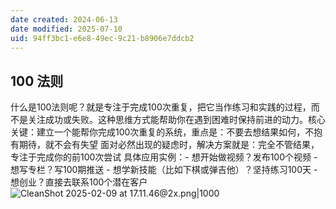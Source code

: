 ```yaml
---
date created: 2024-06-13
date modified: 2025-07-10
uid: 94ff3bc1-e6e8-49ec-9c21-b8906e7ddcb2
---
```

## 100 法则  

什么是100法则呢？就是专注于完成100次重复，把它当作练习和实践的过程，而不是关注成功或失败。这种思维方式能帮助你在遇到困难时保持前进的动力。核心关键：建立一个能帮你完成100次重复的系统，重点是：不要去想结果如何，不抱有期待，就不会有失望 面对必然出现的疑虑时，解决方案就是：完全不管结果，专注于完成你的前100次尝试 具体应用实例：- 想开始做视频？发布100个视频 - 想写专栏？写100期推送 - 想学新技能（比如下棋或弹吉他）？坚持练习100天 - 想创业？直接去联系100个潜在客户  
![CleanShot 2025-02-09 at 17.11.46@2x.png|1000](https://imagehosting4picgo.oss-cn-beijing.aliyuncs.com/imagehosting/fix-dir%2Fmedia%2Fmedia_eyfuf6lWMp%2F2025%2F02%2F09%2F17-11-54-b680d9754c6b61bfce8cdb0c7f735b8a-CleanShot%202025-02-09%20at%2017.11.46-2x-59d04d.png)
